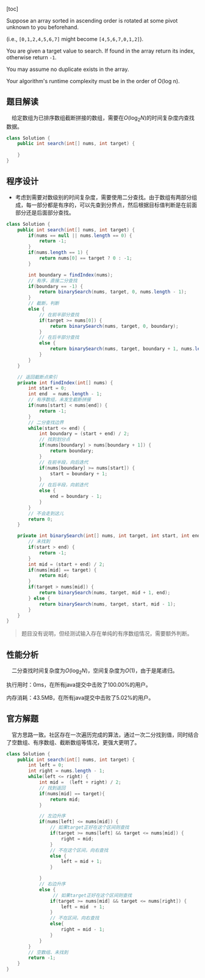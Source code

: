 [toc]

Suppose an array sorted in ascending order is rotated at some pivot unknown to you beforehand.

(i.e., `[0,1,2,4,5,6,7]` might become `[4,5,6,7,0,1,2]`).

You are given a target value to search. If found in the array return its index, otherwise return `-1`.

You may assume no duplicate exists in the array.

Your algorithm's runtime complexity must be in the order of O(log n).



## 题目解读

&emsp;给定数组为已排序数组截断拼接的数组，需要在$O(\log_2N)$的时间复杂度内查找数据。

```java
class Solution {
    public int search(int[] nums, int target) {
        
    }
}
```

## 程序设计

* 考虑到需要对数级别的时间复杂度，需要使用二分查找。由于数组有两部分组成，每一部分都是有序的，可以先查到分界点，然后根据目标值判断是在前面部分还是后面部分查找。

```java
class Solution {
    public int search(int[] nums, int target) {
        if(nums == null || nums.length == 0) {
            return -1;
        }
        if(nums.length == 1) {
            return nums[0] == target ? 0 : -1;
        }

        int boundary = findIndex(nums);
        // 有序，直接二分查找
        if(boundary == -1) {
            return binarySearch(nums, target, 0, nums.length - 1);
        }
        // 截断，判断
        else {
            // 在前半部分查找
            if(target >= nums[0]) {
                return binarySearch(nums, target, 0, boundary);
            } 
            // 在后半部分查找
            else {
                return binarySearch(nums, target, boundary + 1, nums.length - 1);
            }
        }
    }

    // 返回截断点索引
    private int findIndex(int[] nums) {
        int start = 0;
        int end  = nums.length - 1;
        // 有序数组，未发生截断拼接
        if(nums[start] < nums[end]) {
            return -1;
        }
        // 二分查找边界
        while(start <= end) {
            int boundary = (start + end) / 2;
            // 找到划分点
            if(nums[boundary] > nums[boundary + 1]) {
                return boundary;
            }
            // 在前半段，向后迭代
            if(nums[boundary] >= nums[start]) {
                start = boundary + 1;
            } 
            // 在后半段，向前迭代
            else {
                end = boundary - 1;
            }
        }
        // 不会走到这儿
        return 0;
    }

    private int binarySearch(int[] nums, int target, int start, int end) {
        // 未找到
        if(start > end) {
            return -1;
        }
        int mid = (start + end) / 2;
        if(nums[mid] == target) {
            return mid;
        }
        if(target > nums[mid]) {
            return binarySearch(nums, target, mid + 1, end);
        } else {
            return binarySearch(nums, target, start, mid - 1);
        }
    }
}
```

> 题目没有说明，但经测试输入存在单纯的有序数组情况，需要额外判断。

## 性能分析

&emsp;二分查找时间复杂度为$O(\log_2N)$，空间复杂度为$O(1)$，由于是尾递归。

执行用时：0ms，在所有java提交中击败了100.00%的用户。

内存消耗：43.5MB，在所有java提交中击败了5.02%的用户。

## 官方解题

&emsp;官方思路一致。社区存在一次遍历完成的算法，通过一次二分找到值，同时结合了空数组、有序数组、截断数组等情况，更强大更明了。

```java
class Solution {
    public int search(int[] nums, int target) {
        int left = 0;
        int right = nums.length - 1;
        while(left <= right) {
            int mid =  (left + right) / 2;
            // 找到返回
            if(nums[mid] == target){
                return mid;
            }

            // 左边升序
            if(nums[left] <= nums[mid]) {
                // 如果target正好在这个区间则查找
                if(target >= nums[left] && target <= nums[mid]) {
                    right = mid;
                }
                // 不在这个区间，向右查找
                else {
                    left = mid + 1;
                }

            }
            // 右边升序
            else {
                 // 如果target正好在这个区间则查找
                if(target >= nums[mid] && target <= nums[right]) {
                    left = mid  + 1;
                }
                // 不在区间，向右查找
                else{
                    right = mid - 1;
                }
            }
        }
        // 空数组、未找到
        return -1; 
    }
}
```